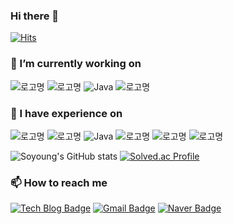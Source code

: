 ### Hi there 👋

[![Hits](https://hits.seeyoufarm.com/api/count/incr/badge.svg?url=https%3A%2F%2Fgithub.com%2Fearthyoung&count_bg=%2373C4E3&title_bg=%2360C2FF&icon=&icon_color=%23E7E7E7&title=hits&edge_flat=false)](https://hits.seeyoufarm.com)

### 🔭 I’m currently working on 

![로고명](https://img.shields.io/badge/Python-3776AB.svg?&style=for-the-badge&logo=Python&logoColor=white)
![로고명](https://img.shields.io/badge/Django-092E20.svg?&style=for-the-badge&logo=Django&logoColor=white)
![Java](https://img.shields.io/badge/Java-007396.svg?&style=for-the-badge&logo=Java&logoColor=white)
![로고명](https://img.shields.io/badge/Spring-6DB33F.svg?&style=for-the-badge&logo=Spring&logoColor=white)


### 👯 I have experience on
<!--
### 👯 I’m looking to collaborate on (I have experience on)
-->

![로고명](https://img.shields.io/badge/Python-3776AB.svg?&style=for-the-badge&logo=Python&logoColor=white)
![로고명](https://img.shields.io/badge/Django-092E20.svg?&style=for-the-badge&logo=Django&logoColor=white)
![Java](https://img.shields.io/badge/Java-007396.svg?&style=for-the-badge&logo=Java&logoColor=white)
![로고명](https://img.shields.io/badge/Spring-6DB33F.svg?&style=for-the-badge&logo=Spring&logoColor=white)
![로고명](https://img.shields.io/badge/JavaScript-F7DF1E.svg?style=for-the-badge&logo=JavaScript&logoColor=white)
![로고명](https://img.shields.io/badge/React-61DAFB.svg?style=for-the-badge&logo=React&logoColor=white)
<!--![로고명](https://img.shields.io/badge/C-A8B9CC.svg?&style=for-the-badge&logo=C&logoColor=white)-->
<!--![로고명](https://img.shields.io/badge/C++-00599C.svg?&style=for-the-badge&logo=cplusplus&logoColor=white)-->
<!--![로고명](https://img.shields.io/badge/PHP-777BB4.svg?&style=for-the-badge&logo=php&logoColor=white)-->
<!--![로고명](https://img.shields.io/badge/Dart-0175C2.svg?&style=for-the-badge&logo=Dart&logoColor=white)-->
<!--![로고명](https://img.shields.io/badge/Flutter-02569B.svg?&style=for-the-badge&logo=Flutter&logoColor=white)-->

![Soyoung's GitHub stats](https://github-readme-stats.vercel.app/api?username=earthyoung&show_icons=true&theme=radical&count_private=true)
[![Solved.ac Profile](http://mazassumnida.wtf/api/v2/generate_badge?boj=lullulu)](https://solved.ac/lullulu/)

### 📫 How to reach me
<!-- [![ReadMe Badge](http://img.shields.io/badge/Resume-018EF5?style=flat-square&logo=readme&logoColor=white&link=https://lullulu.tistory.com/)](https://www.notion.so/soyoung526/KSY-s-notion-dac39c7c3a3349d583d5cff9b3982346?pvs=4) -->
[![Tech Blog Badge](http://img.shields.io/badge/-Tech%20blog-black?style=flat-square&logo=github&link=https://lullulu.tistory.com/)](https://lullulu.tistory.com/)
[![Gmail Badge](https://img.shields.io/badge/Gmail-d14836?style=flat-square&logo=Gmail&logoColor=white&link=mailto:kimsh1691@gmail.com)](mailto:studydatawithme@gmail.com)
[![Naver Badge](https://img.shields.io/badge/Naver-03C75A?style=flat-square&logo=Naver&logoColor=white&link=mailto:family1251@naver.com)](mailto:family1251@naver.com)

<!--
**earthyoung/earthyoung** is a ✨ _special_ ✨ repository because its `README.md` (this file) appears on your GitHub profile.

Here are some ideas to get you started:

- 🔭 I’m currently working on ...
- 🌱 I’m currently learning ...
- 👯 I’m looking to collaborate on ...
- 🤔 I’m looking for help with ...
- 💬 Ask me about ...
- 📫 How to reach me: ...
- 😄 Pronouns: ...
- ⚡ Fun fact: ...
-->

